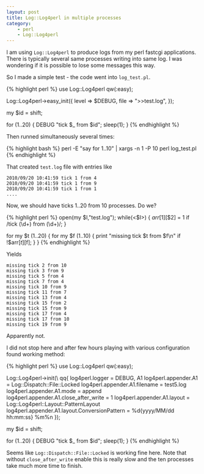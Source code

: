 ```yaml
---
layout: post
title: Log::Log4perl in multiple processes
category:
    - perl
    - Log::Log4perl
---
```

I am using `Log::Log4perl` to produce logs from my perl fastcgi applications.
There is typically several same processes writing into same log. I was wondering
if it is possible to lose some messages this way.

So I made a simple test - the code went into `log_test.pl`.

{% highlight perl %}
use Log::Log4perl qw(:easy);

Log::Log4perl->easy_init({
    level => $DEBUG,
    file  => ">>test.log",
});

my $id = shift;

for (1..20) {
    DEBUG "tick $_ from $id";
    sleep(1);
}
{% endhighlight %}

Then runned simultaneously several times:

{% highlight bash %}
perl -E "say for 1..10" | xargs -n 1 -P 10 perl log_test.pl
{% endhighlight %}

That created `test.log` file with entries like

    2010/09/20 10:41:59 tick 1 from 4
    2010/09/20 10:41:59 tick 1 from 9
    2010/09/20 10:41:59 tick 1 from 1
    ....

Now, we should have ticks 1..20 from 10 processes. Do we?

{% highlight perl %}
open(my $I,"test.log");
while(<$I>) {
    $arr[$1][$2] = 1 if /tick (\d+) from (\d+)/;
}

for my $t (1..20) {
    for my $f (1..10) {
        print "missing tick $t from $f\n" if !$arr[$t][$f];
    }
}
{% endhighlight %}

Yields

    missing tick 2 from 10
    missing tick 3 from 9
    missing tick 5 from 4
    missing tick 7 from 4
    missing tick 10 from 9
    missing tick 11 from 7
    missing tick 13 from 4
    missing tick 15 from 2
    missing tick 15 from 9
    missing tick 17 from 4
    missing tick 17 from 10
    missing tick 19 from 9

Apparently not.

I did not stop here and after few hours playing with various configuration
found working method:

{% highlight perl %}
use Log::Log4perl qw(:easy);

Log::Log4perl->init(\ qq{
    log4perl.logger               = DEBUG, A1
    log4perl.appender.A1          = Log::Dispatch::File::Locked
    log4perl.appender.A1.filename = test5.log
    log4perl.appender.A1.mode     = append
    log4perl.appender.A1.close_after_write = 1
    log4perl.appender.A1.layout   = Log::Log4perl::Layout::PatternLayout
    log4perl.appender.A1.layout.ConversionPattern = %d{yyyy/MM/dd hh:mm:ss} %m%n
});

my $id = shift;

for (1..20) {
    DEBUG "tick $_ from $id";
    sleep(1);
}
{% endhighlight %}

Seems like `Log::Dispatch::File::Locked` is working fine here. Note that
without `close_after_write` enable this is really slow and the ten processes
take much more time to finish.
